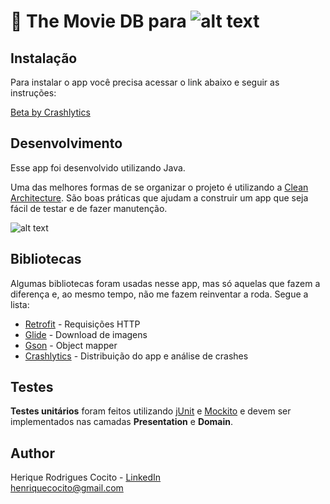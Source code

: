 # 🤖 The Movie DB para ![alt text](https://io.fastshop.com.br/wcsstore/FastShop/Criacao/Atualizacoes/logoFastShopHome.png "FastShop") 

## Instalação
Para instalar o app você precisa acessar o link abaixo e seguir as instruções:

[Beta by Crashlytics](https://betas.to/gpUDo9Rk)

## Desenvolvimento
Esse app foi desenvolvido utilizando Java. 

Uma das melhores formas de se organizar o projeto é utilizando a [Clean Architecture](https://medium.com/@dmilicic/a-detailed-guide-on-developing-android-apps-using-the-clean-architecture-pattern-d38d71e94029). São boas práticas que ajudam a construir um app que seja fácil de testar e de fazer manutenção.

![alt text](https://raw.githubusercontent.com/bufferapp/android-clean-architecture-boilerplate/master/art/architecture.png "Clean Architecture")


## Bibliotecas
Algumas bibliotecas foram usadas nesse app, mas só aquelas que fazem a diferença e, ao mesmo tempo, não me fazem reinventar a roda. Segue a lista:

* [Retrofit](http://square.github.io/retrofit/) - Requisições HTTP
* [Glide](https://github.com/bumptech/glide) - Download de imagens
* [Gson](https://github.com/google/gson) - Object mapper
* [Crashlytics](https://fabric.io/kits/android/crashlytics) - Distribuição do app e análise de crashes

## Testes
**Testes unitários** foram feitos utilizando [jUnit](https://junit.org/junit4/) e [Mockito](http://site.mockito.org/) e devem ser implementados nas camadas **Presentation** e **Domain**.

## Author
Herique Rodrigues Cocito - [LinkedIn](https://linkedin.com/in/henriquecocito)  
[henriquecocito@gmail.com](mailto:henriquecocito@gmail.com)  
